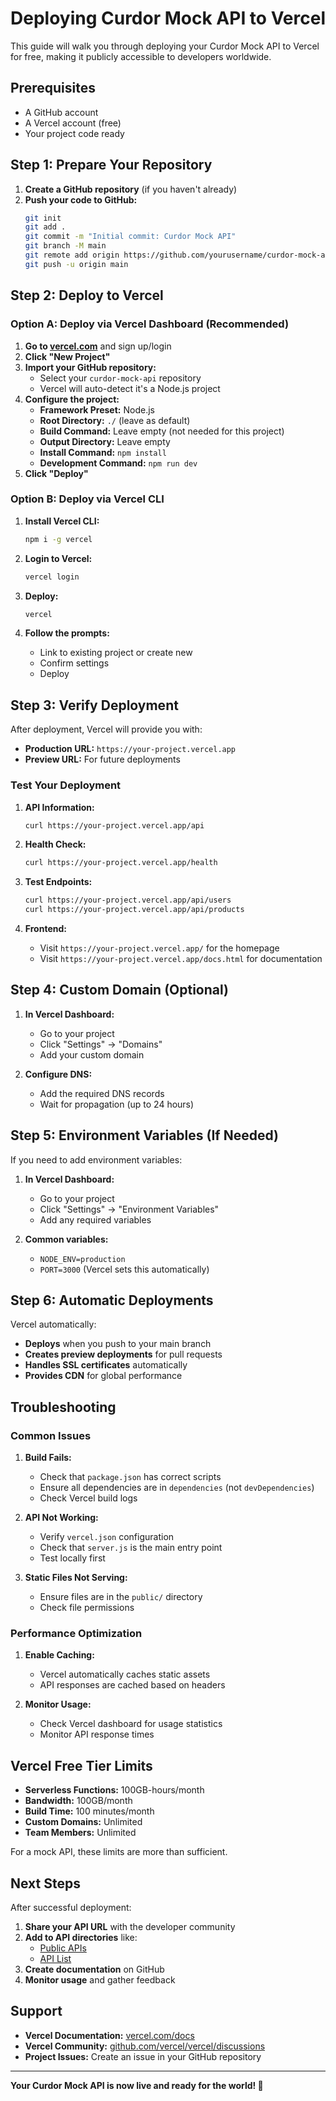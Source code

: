 # Deploying Curdor Mock API to Vercel

This guide will walk you through deploying your Curdor Mock API to Vercel for free, making it publicly accessible to developers worldwide.

## Prerequisites

- A GitHub account
- A Vercel account (free)
- Your project code ready

## Step 1: Prepare Your Repository

1. **Create a GitHub repository** (if you haven't already)
2. **Push your code to GitHub:**
   ```bash
   git init
   git add .
   git commit -m "Initial commit: Curdor Mock API"
   git branch -M main
   git remote add origin https://github.com/yourusername/curdor-mock-api.git
   git push -u origin main
   ```

## Step 2: Deploy to Vercel

### Option A: Deploy via Vercel Dashboard (Recommended)

1. **Go to [vercel.com](https://vercel.com)** and sign up/login
2. **Click "New Project"**
3. **Import your GitHub repository:**
   - Select your `curdor-mock-api` repository
   - Vercel will auto-detect it's a Node.js project
4. **Configure the project:**
   - **Framework Preset:** Node.js
   - **Root Directory:** `./` (leave as default)
   - **Build Command:** Leave empty (not needed for this project)
   - **Output Directory:** Leave empty
   - **Install Command:** `npm install`
   - **Development Command:** `npm run dev`
5. **Click "Deploy"**

### Option B: Deploy via Vercel CLI

1. **Install Vercel CLI:**
   ```bash
   npm i -g vercel
   ```

2. **Login to Vercel:**
   ```bash
   vercel login
   ```

3. **Deploy:**
   ```bash
   vercel
   ```

4. **Follow the prompts:**
   - Link to existing project or create new
   - Confirm settings
   - Deploy

## Step 3: Verify Deployment

After deployment, Vercel will provide you with:
- **Production URL:** `https://your-project.vercel.app`
- **Preview URL:** For future deployments

### Test Your Deployment

1. **API Information:**
   ```bash
   curl https://your-project.vercel.app/api
   ```

2. **Health Check:**
   ```bash
   curl https://your-project.vercel.app/health
   ```

3. **Test Endpoints:**
   ```bash
   curl https://your-project.vercel.app/api/users
   curl https://your-project.vercel.app/api/products
   ```

4. **Frontend:**
   - Visit `https://your-project.vercel.app/` for the homepage
   - Visit `https://your-project.vercel.app/docs.html` for documentation

## Step 4: Custom Domain (Optional)

1. **In Vercel Dashboard:**
   - Go to your project
   - Click "Settings" → "Domains"
   - Add your custom domain

2. **Configure DNS:**
   - Add the required DNS records
   - Wait for propagation (up to 24 hours)

## Step 5: Environment Variables (If Needed)

If you need to add environment variables:

1. **In Vercel Dashboard:**
   - Go to your project
   - Click "Settings" → "Environment Variables"
   - Add any required variables

2. **Common variables:**
   - `NODE_ENV=production`
   - `PORT=3000` (Vercel sets this automatically)

## Step 6: Automatic Deployments

Vercel automatically:
- **Deploys** when you push to your main branch
- **Creates preview deployments** for pull requests
- **Handles SSL certificates** automatically
- **Provides CDN** for global performance

## Troubleshooting

### Common Issues

1. **Build Fails:**
   - Check that `package.json` has correct scripts
   - Ensure all dependencies are in `dependencies` (not `devDependencies`)
   - Check Vercel build logs

2. **API Not Working:**
   - Verify `vercel.json` configuration
   - Check that `server.js` is the main entry point
   - Test locally first

3. **Static Files Not Serving:**
   - Ensure files are in the `public/` directory
   - Check file permissions

### Performance Optimization

1. **Enable Caching:**
   - Vercel automatically caches static assets
   - API responses are cached based on headers

2. **Monitor Usage:**
   - Check Vercel dashboard for usage statistics
   - Monitor API response times

## Vercel Free Tier Limits

- **Serverless Functions:** 100GB-hours/month
- **Bandwidth:** 100GB/month
- **Build Time:** 100 minutes/month
- **Custom Domains:** Unlimited
- **Team Members:** Unlimited

For a mock API, these limits are more than sufficient.

## Next Steps

After successful deployment:

1. **Share your API URL** with the developer community
2. **Add to API directories** like:
   - [Public APIs](https://github.com/public-apis/public-apis)
   - [API List](https://apilist.fun/)
3. **Create documentation** on GitHub
4. **Monitor usage** and gather feedback

## Support

- **Vercel Documentation:** [vercel.com/docs](https://vercel.com/docs)
- **Vercel Community:** [github.com/vercel/vercel/discussions](https://github.com/vercel/vercel/discussions)
- **Project Issues:** Create an issue in your GitHub repository

---

**Your Curdor Mock API is now live and ready for the world! 🚀** 